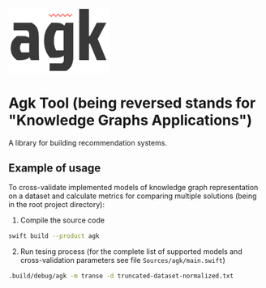 <img src="images/logo.jpg" alt="drawing" style="width:200px;"/>

# Agk Tool (being reversed stands for "Knowledge Graphs Applications")
A library for building recommendation systems.
## Example of usage
To cross-validate implemented models of knowledge graph representation on a dataset and calculate metrics for comparing multiple solutions (being in the root project directory):
1. Compile the source code
```sh
swift build --product agk
```
2. Run tesing process (for the complete list of supported models and cross-validation parameters see file `Sources/agk/main.swift`)
```sh
.build/debug/agk -m transe -d truncated-dataset-normalized.txt
```
